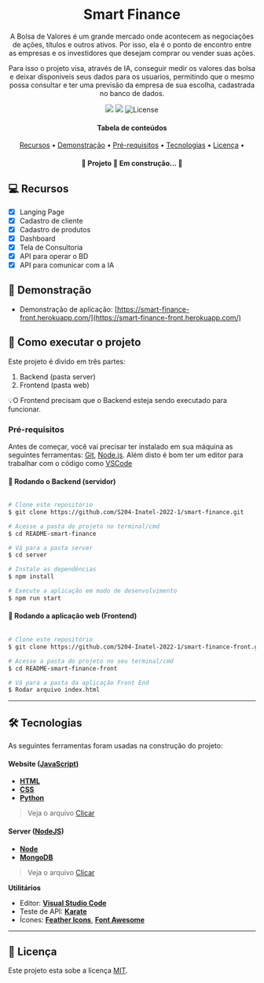 <h1 align="center">Smart Finance</h1>
  <p align="center">
    A Bolsa de Valores é um grande mercado onde acontecem as negociações de ações, títulos e outros ativos. Por isso, ela é o ponto de encontro entre as empresas e os investidores que desejam comprar ou vender suas ações.
  </p>
  <p align="center">
    Para isso o projeto visa, através de IA, conseguir medir os valores das bolsa e deixar disponiveis seus dados para os usuarios, permitindo que o mesmo possa consultar e ter uma previsão da empresa de sua escolha, cadastrada no banco de dados.
  </p>
</section>

<p align="center">
	<img src = "https://img.shields.io/badge/Desenvolvido-JavaScript-blue">
	<img src="https://img.shields.io/badge/Status-Em%20andamento-yellow"/>
	 <a href="https://github.com/tgmarinho/README-ecoleta/commits/master">
  </a>
    
   <img alt="License" src="https://img.shields.io/badge/license-MIT-brightgreen">
</p>
<section class="tabela-de-conteudo" id="tabela-de-conteudo">
<h4 align="center"> 
	Tabela de conteúdos
</h4>

<p align="center">
 <a href="#-Recursos">Recursos</a> •
 <a href="#-Demonstração">Demonstração</a> • 
 <a href="#-Pré-requisitos">Pré-requisitos</a> • 
 <a href="#-Tecnologias">Tecnologias</a> • 
 <a href="#-Licença">Licença</a> • 
</p>
</section>
<h4 align="center"> 
	🚧  Projeto 🚀 Em construção...  🚧
</h4>

## 💻 Recursos

- [x] Langing Page
- [x] Cadastro de cliente
- [x] Cadastro de produtos
- [x] Dashboard
- [x] Tela de Consultoria
- [x] API para operar o BD
- [x] API para comunicar com a IA

## 🎨 Demonstração
* Demonstração de aplicação: [https://smart-finance-front.herokuapp.com/](https://smart-finance-front.herokuapp.com/)


## 🚀 Como executar o projeto

Este projeto é divido em três partes:
1. Backend (pasta server) 
2. Frontend (pasta web)

💡O Frontend precisam que o Backend esteja sendo executado para funcionar.

### Pré-requisitos

Antes de começar, você vai precisar ter instalado em sua máquina as seguintes ferramentas:
[Git](https://git-scm.com), [Node.js](https://nodejs.org/en/). 
Além disto é bom ter um editor para trabalhar com o código como [VSCode](https://code.visualstudio.com/)

#### 🎲 Rodando o Backend (servidor)

```bash

# Clone este repositório
$ git clone https://github.com/S204-Inatel-2022-1/smart-finance.git

# Acesse a pasta do projeto no terminal/cmd
$ cd README-smart-finance

# Vá para a pasta server
$ cd server

# Instale as dependências
$ npm install

# Execute a aplicação em modo de desenvolvimento
$ npm run start

```

#### 🧭 Rodando a aplicação web (Frontend)

```bash

# Clone este repositório
$ git clone https://github.com/S204-Inatel-2022-1/smart-finance-front.git

# Acesse a pasta do projeto no seu terminal/cmd
$ cd README-smart-finance-front

# Vá para a pasta da aplicação Front End
$ Rodar arquivo index.html

``` 
---

## 🛠 Tecnologias

As seguintes ferramentas foram usadas na construção do projeto:

#### **Website**  ([JavaScript](https://www.javascript.com/))

-   **[HTML](https://html.com/)**
-   **[CSS](https://developer.mozilla.org/pt-BR/docs/Web/CSS)**
-   **[Python](https://www.python.org/)**

> Veja o arquivo  [Clicar](https://github.com/S204-Inatel-2022-1/smart-finance-front.git)

#### **Server**  ([NodeJS](https://nodejs.org/en/))

-   **[Node](https://nodejs.org/en/)**
-   **[MongoDB](https://www.mongodb.com/cloud/atlas/lp/try2?utm_content=controlhterms&utm_source=google&utm_campaign=gs_americas_brazil_search_core_brand_atlas_desktop&utm_term=mongodb&utm_medium=cpc_paid_search&utm_ad=e&utm_ad_campaign_id=12212624308&adgroup=115749706023&gclid=CjwKCAjwgr6TBhAGEiwA3aVuITkbPlEXyKaZh-cJocBXWMQ5MrAV7vsNanm7VcZPkz1noYPsdzNLbhoCd_AQAvD_BwE)**

> Veja o arquivo  [Clicar](https://github.com/S204-Inatel-2022-1/smart-finance.git)

**Utilitários**

-   Editor:  **[Visual Studio Code](https://code.visualstudio.com/)** 
-   Teste de API:  **[Karate](https://github.com/karatelabs/karate)**
-   Ícones:  **[Feather Icons](https://feathericons.com/)**,  **[Font Awesome](https://fontawesome.com/)**

---

## 📝 Licença

Este projeto esta sobe a licença [MIT](./LICENSE).
